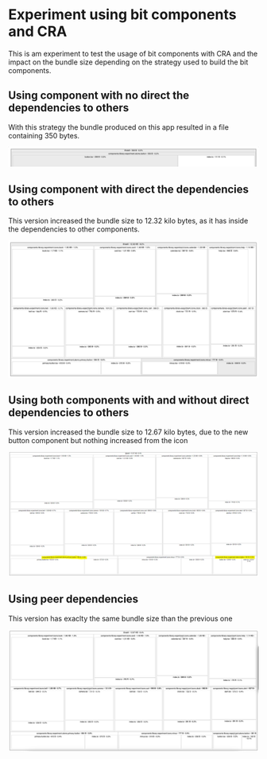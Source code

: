 # Experiment using bit components and CRA

This is am experiment to test the usage of bit components with CRA and the impact on the bundle size depending on the strategy used to build the bit components.

## Using component with no direct the dependencies to others

With this strategy the bundle produced on this app resulted in a file containing 350 bytes.

<img src="./docs/images/image-1.png">

## Using component with direct the dependencies to others

This version increased the bundle size to 12.32 kilo bytes, as it has inside the dependencies to other components.

<img src="./docs/images/image-2.png">

## Using both components with and without direct dependencies to others

This version increased the bundle size to 12.67 kilo bytes, due to the new button component but nothing increased from the icon

<img src="./docs/images/image-3.png">

## Using peer dependencies

This version has exaclty the same bundle size than the previous one

<img src="./docs/images/image-4.png">